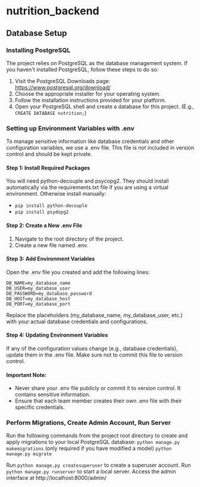 # nutrition_backend

## Database Setup

### Installing PostgreSQL

The project relies on PostgreSQL as the database management system. If you haven't installed PostgreSQL, follow these steps to do so:

  1. Visit the PostgreSQL Downloads page: https://www.postgresql.org/download/
  2. Choose the appropriate installer for your operating system.
  3. Follow the installation instructions provided for your platform.
  4. Open your PostgreSQL shell and create a database for this project. (E.g., `CREATE DATABASE nutrition;`)

### Setting up Environment Variables with .env

To manage sensitive information like database credentials and other configuration variables, we use a .env file. This file is not included in version control and should be kept private.

#### Step 1: Install Required Packages

You will need python-decouple and psycopg2. They should install automatically via the requirements.txt file if you are using a virtual environment. Otherwise install manually:

- `pip install python-decouple`
- `pip install psydopg2`

#### Step 2: Create a New .env File

1. Navigate to the root directory of the project.
2. Create a new file named .env.

#### Step 3: Add Environment Variables

Open the .env file you created and add the following lines:
```
DB_NAME=my_database_name
DB_USER=my_database_user
DB_PASSWORD=my_database_password
DB_HOST=my_database_host
DB_PORT=my_database_port
```

Replace the placeholders (my_database_name, my_database_user, etc.) with your actual database credentials and configurations.

#### Step 4: Updating Environment Variables

If any of the configuration values change (e.g., database credentials), update them in the .env file. Make sure not to commit this file to version control.

#### Important Note:

- Never share your .env file publicly or commit it to version control. It contains sensitive information.
- Ensure that each team member creates their own .env file with their specific credentials.

### Perform Migrations, Create Admin Account, Run Server

Run the following commands from the project root directory to create and apply migrations to your local PostgreSQL database:
`python manage.py makemigrations` (only required if you have modified a model)
`python manage.py migrate`

Run `python manage.py createsuperuser` to create a superuser account.
Run `python manage.py runserver` to start a local server.
Access the admin interface at http://localhost:8000/admin/